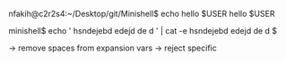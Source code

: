 nfakih@c2r2s4:~/Desktop/git/Minishell$  echo hello \$USER
hello $USER


minishell$ echo '     hsndejebd  edejd de d    '    | cat -e
     hsndejebd  edejd de d    $

-> remove spaces from expansion vars
-> reject specific 